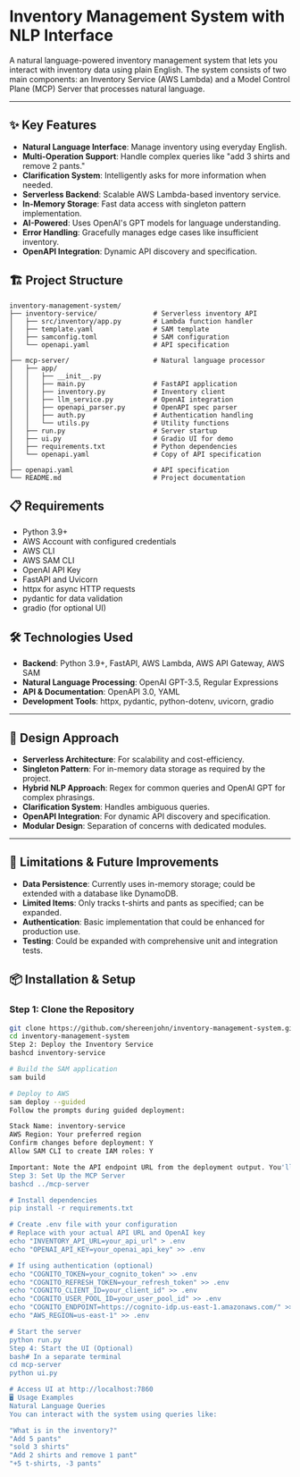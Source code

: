 # Inventory Management System with NLP Interface

A natural language-powered inventory management system that lets you interact with inventory data using plain English. The system consists of two main components: an Inventory Service (AWS Lambda) and a Model Control Plane (MCP) Server that processes natural language.

---

## ✨ Key Features

- **Natural Language Interface**: Manage inventory using everyday English.
- **Multi-Operation Support**: Handle complex queries like "add 3 shirts and remove 2 pants."
- **Clarification System**: Intelligently asks for more information when needed.
- **Serverless Backend**: Scalable AWS Lambda-based inventory service.
- **In-Memory Storage**: Fast data access with singleton pattern implementation.
- **AI-Powered**: Uses OpenAI's GPT models for language understanding.
- **Error Handling**: Gracefully manages edge cases like insufficient inventory.
- **OpenAPI Integration**: Dynamic API discovery and specification.

## 🏗️ Project Structure
```
inventory-management-system/
├── inventory-service/              # Serverless inventory API
│   ├── src/inventory/app.py        # Lambda function handler
│   ├── template.yaml               # SAM template
│   ├── samconfig.toml              # SAM configuration
│   └── openapi.yaml                # API specification
│
├── mcp-server/                     # Natural language processor
│   ├── app/
│   │   ├── __init__.py
│   │   ├── main.py                 # FastAPI application
│   │   ├── inventory.py            # Inventory client
│   │   ├── llm_service.py          # OpenAI integration
│   │   ├── openapi_parser.py       # OpenAPI spec parser
│   │   ├── auth.py                 # Authentication handling
│   │   └── utils.py                # Utility functions
│   ├── run.py                      # Server startup
│   ├── ui.py                       # Gradio UI for demo
│   ├── requirements.txt            # Python dependencies
│   └── openapi.yaml                # Copy of API specification
│
├── openapi.yaml                    # API specification
└── README.md                       # Project documentation
```

## 📋 Requirements

- Python 3.9+
- AWS Account with configured credentials
- AWS CLI
- AWS SAM CLI
- OpenAI API Key
- FastAPI and Uvicorn
- httpx for async HTTP requests
- pydantic for data validation
- gradio (for optional UI)

## 🛠️ Technologies Used

- **Backend**: Python 3.9+, FastAPI, AWS Lambda, AWS API Gateway, AWS SAM
- **Natural Language Processing**: OpenAI GPT-3.5, Regular Expressions
- **API & Documentation**: OpenAPI 3.0, YAML
- **Development Tools**: httpx, pydantic, python-dotenv, uvicorn, gradio

---

## 🧠 Design Approach

- **Serverless Architecture**: For scalability and cost-efficiency.
- **Singleton Pattern**: For in-memory data storage as required by the project.
- **Hybrid NLP Approach**: Regex for common queries and OpenAI GPT for complex phrasings.
- **Clarification System**: Handles ambiguous queries.
- **OpenAPI Integration**: For dynamic API discovery and specification.
- **Modular Design**: Separation of concerns with dedicated modules.

---

## 📝 Limitations & Future Improvements

- **Data Persistence**: Currently uses in-memory storage; could be extended with a database like DynamoDB.
- **Limited Items**: Only tracks t-shirts and pants as specified; can be expanded.
- **Authentication**: Basic implementation that could be enhanced for production use.
- **Testing**: Could be expanded with comprehensive unit and integration tests.

## 📦 Installation & Setup

### Step 1: Clone the Repository

```bash
git clone https://github.com/shereenjohn/inventory-management-system.git
cd inventory-management-system
Step 2: Deploy the Inventory Service
bashcd inventory-service

# Build the SAM application
sam build

# Deploy to AWS
sam deploy --guided
Follow the prompts during guided deployment:

Stack Name: inventory-service
AWS Region: Your preferred region
Confirm changes before deployment: Y
Allow SAM CLI to create IAM roles: Y

Important: Note the API endpoint URL from the deployment output. You'll need this for the MCP server.
Step 3: Set Up the MCP Server
bashcd ../mcp-server

# Install dependencies
pip install -r requirements.txt

# Create .env file with your configuration
# Replace with your actual API URL and OpenAI key
echo "INVENTORY_API_URL=your_api_url" > .env
echo "OPENAI_API_KEY=your_openai_api_key" >> .env

# If using authentication (optional)
echo "COGNITO_TOKEN=your_cognito_token" >> .env
echo "COGNITO_REFRESH_TOKEN=your_refresh_token" >> .env
echo "COGNITO_CLIENT_ID=your_client_id" >> .env
echo "COGNITO_USER_POOL_ID=your_user_pool_id" >> .env
echo "COGNITO_ENDPOINT=https://cognito-idp.us-east-1.amazonaws.com/" >> .env
echo "AWS_REGION=us-east-1" >> .env

# Start the server
python run.py
Step 4: Start the UI (Optional)
bash# In a separate terminal
cd mcp-server
python ui.py

# Access UI at http://localhost:7860
🖥️ Usage Examples
Natural Language Queries
You can interact with the system using queries like:

"What is in the inventory?"
"Add 5 pants"
"sold 3 shirts"
"Add 2 shirts and remove 1 pant"
"+5 t-shirts, -3 pants"


